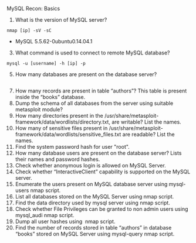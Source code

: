 
MySQL Recon: Basics

1.  What is the version of MySQL server?
```
nmap [ip] -sV -sC
```
- MySQL 5.5.62-0ubuntu0.14.04.1

3.  What command is used to connect to remote MySQL database?
```
mysql -u [username] -h [ip] -p
```

5.  How many databases are present on the database server?
```

```

7.  How many records are present in table “authors”? This table is present inside the “books” database.
8.  Dump the schema of all databases from the server using suitable metasploit module?
9.  How many directories present in the /usr/share/metasploit-framework/data/wordlists/directory.txt, are writable? List the names.
10.  How many of sensitive files present in /usr/share/metasploit-framework/data/wordlists/sensitive_files.txt are readable? List the names.
11.  Find the system password hash for user "root".
12.  How many database users are present on the database server? Lists their names and password hashes.
13.  Check whether anonymous login is allowed on MySQL Server.
14.  Check whether “InteractiveClient” capability is supported on the MySQL server.
15.  Enumerate the users present on MySQL database server using mysql-users nmap script.
16.  List all databases stored on the MySQL Server using nmap script.
17.  Find the data directory used by mysql server using nmap script.
18.  Check whether File Privileges can be granted to non admin users using mysql_audi nmap script.
19.  Dump all user hashes using  nmap script.
20.  Find the number of records stored in table “authors” in database “books” stored on MySQL Server using mysql-query nmap script.